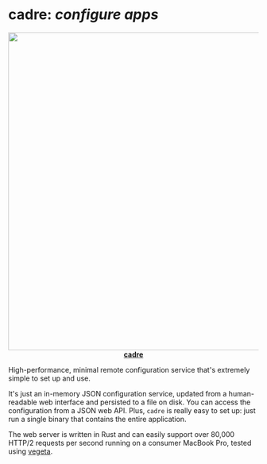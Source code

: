 # cadre: _configure apps_

<p align="center">
<a href="https://crates.io/crates/cadre">
<kbd><img src="https://i.imgur.com/LOsl3Gm.png" width="640"></kbd><br>
<strong>cadre</strong>
</a>
</p>

High-performance, minimal remote configuration service that's extremely simple
to set up and use.

It's just an in-memory JSON configuration service, updated from a human-readable
web interface and persisted to a file on disk. You can access the configuration
from a JSON web API. Plus, `cadre` is really easy to set up: just run a single
binary that contains the entire application.

The web server is written in Rust and can easily support over 80,000 HTTP/2
requests per second running on a consumer MacBook Pro, tested using
[vegeta](https://github.com/tsenart/vegeta).
